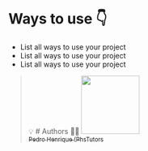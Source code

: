 [comment]: <https://i.imgur.com/jHd6l8y.png> (Add a simple banner for the projects here.) 
# Ways to use 👇  
- List all ways to use your project
- List all ways to use your project
- List all ways to use your project

> 💡 # Authors 👨‍💻  [<img src="https://avatars.githubusercontent.com/u/62365429?s=96&v=4" width=115><br><sub>Pedro Henrique (PhsTutors</sub>](https://github.com/phstutors)  
